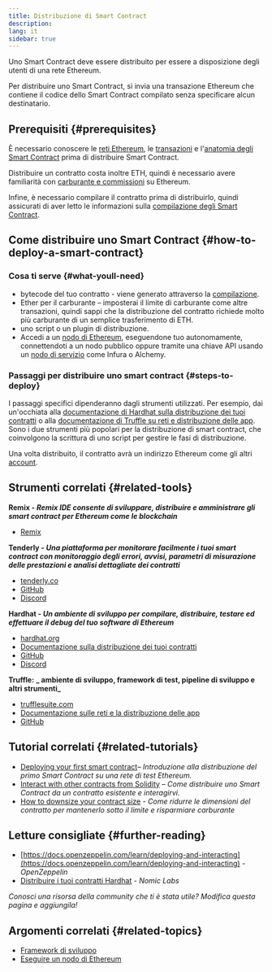 ```yaml
---
title: Distribuzione di Smart Contract
description:
lang: it
sidebar: true
---
```


Uno Smart Contract deve essere distribuito per essere a disposizione degli utenti di una rete Ethereum.

Per distribuire uno Smart Contract, si invia una transazione Ethereum che contiene il codice dello Smart Contract compilato senza specificare alcun destinatario.

## Prerequisiti {#prerequisites}

È necessario conoscere le [reti Ethereum](/developers/docs/networks/), le [transazioni](/developers/docs/transactions/) e l'[anatomia degli Smart Contract](/developers/docs/smart-contracts/anatomy/) prima di distribuire Smart Contract.

Distribuire un contratto costa inoltre ETH, quindi è necessario avere familiarità con [carburante e commissioni](/developers/docs/gas/) su Ethereum.

Infine, è necessario compilare il contratto prima di distribuirlo, quindi assicurati di aver letto le informazioni sulla [compilazione degli Smart Contract](/developers/docs/smart-contracts/compiling/).

## Come distribuire uno Smart Contract {#how-to-deploy-a-smart-contract}

### Cosa ti serve {#what-youll-need}

- bytecode del tuo contratto - viene generato attraverso la [compilazione](/developers/docs/smart-contracts/compiling/).
- Ether per il carburante – imposterai il limite di carburante come altre transazioni, quindi sappi che la distribuzione del contratto richiede molto più carburante di un semplice trasferimento di ETH.
- uno script o un plugin di distribuzione.
- Accedi a un [nodo di Ethereum](/developers/docs/nodes-and-clients/), eseguendone tuo autonomamente, connettendoti a un nodo pubblico oppure tramite una chiave API usando un [nodo di servizio](/developers/docs/nodes-and-clients/nodes-as-a-service/) come Infura o Alchemy.

### Passaggi per distribuire uno smart contract {#steps-to-deploy}

I passaggi specifici dipenderanno dagli strumenti utilizzati. Per esempio, dai un'occhiata alla [documentazione di Hardhat sulla distribuzione dei tuoi contratti](https://hardhat.org/guides/deploying.html) o alla [documentazione di Truffle su reti e distribuzione delle app](https://www.trufflesuite.com/docs/truffle/advanced/networks-and-app-deployment). Sono i due strumenti più popolari per la distribuzione di smart contract, che coinvolgono la scrittura di uno script per gestire le fasi di distribuzione.

Una volta distribuito, il contratto avrà un indirizzo Ethereum come gli altri [account](/developers/docs/accounts/).

## Strumenti correlati {#related-tools}

**Remix - _Remix IDE consente di sviluppare, distribuire e amministrare gli smart contract per Ethereum come le blockchain_**

- [Remix](https://remix.ethereum.org)

**Tenderly - _Una piattaforma per monitorare facilmente i tuoi smart contract con monitoraggio degli errori, avvisi, parametri di misurazione delle prestazioni e analisi dettagliate dei contratti_**

- [tenderly.co](https://tenderly.co/)
- [GitHub](https://github.com/Tenderly)
- [Discord](https://discord.gg/eCWjuvt)

**Hardhat - _Un ambiente di sviluppo per compilare, distribuire, testare ed effettuare il debug del tuo software di Ethereum_**

- [hardhat.org](https://hardhat.org/getting-started/)
- [Documentazione sulla distribuzione dei tuoi contratti](https://hardhat.org/guides/deploying.html)
- [GitHub](https://github.com/nomiclabs/hardhat)
- [Discord](https://discord.com/invite/TETZs2KK4k)

**Truffle:** **_ ambiente di sviluppo, framework di test, pipeline di sviluppo e altri strumenti_**

- [trufflesuite.com](https://www.trufflesuite.com/)
- [Documentazione sulle reti e la distribuzione delle app](https://www.trufflesuite.com/docs/truffle/advanced/networks-and-app-deployment)
- [GitHub](https://github.com/trufflesuite/truffle)

## Tutorial correlati {#related-tutorials}

- [Deploying your first smart contract](/developers/tutorials/deploying-your-first-smart-contract/)_– Introduzione alla distribuzione del primo Smart Contract su una rete di test Ethereum._
- [Interact with other contracts from Solidity](/developers/tutorials/interact-with-other-contracts-from-solidity/) _– Come distribuire uno Smart Contract da un contratto esistente e interagirvi._
- [How to downsize your contract size](/developers/tutorials/downsizing-contracts-to-fight-the-contract-size-limit/) _- Come ridurre le dimensioni del contratto per mantenerlo sotto il limite e risparmiare carburante_

## Letture consigliate {#further-reading}

- [https://docs.openzeppelin.com/learn/deploying-and-interacting](https://docs.openzeppelin.com/learn/deploying-and-interacting) - _OpenZeppelin_
- [Distribuire i tuoi contratti Hardhat](https://hardhat.org/guides/deploying.html) - _Nomic Labs_

_Conosci una risorsa della community che ti è stata utile? Modifica questa pagina e aggiungila!_

## Argomenti correlati {#related-topics}

- [Framework di sviluppo](/developers/docs/frameworks/)
- [Eseguire un nodo di Ethereum](/developers/docs/nodes-and-clients/run-a-node/)
